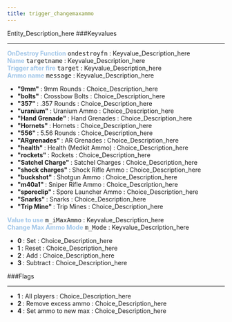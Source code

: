 ```yaml
---
title: trigger_changemaxammo
---
```


Entity_Description_here
###Keyvalues
<hr>
<div class="entityentry">
<span style="color:#9fc5e8;"><b>OnDestroy Function</b></span> <kbd  class="tooltip" data-tooltip="string">ondestroyfn</kbd> :
Keyvalue_Description_here
</div>
<div class="entityentry">
<span style="color:#9fc5e8;"><b>Name</b></span> <kbd  class="tooltip" data-tooltip="target_source">targetname</kbd> :
Keyvalue_Description_here
</div>
<div class="entityentry">
<span style="color:#9fc5e8;"><b>Trigger after fire</b></span> <kbd  class="tooltip" data-tooltip="target_destination">target</kbd> :
Keyvalue_Description_here
</div>
<div class="entityentry">
<span style="color:#9fc5e8;"><b>Ammo name</b></span> <kbd  class="tooltip" data-tooltip="choices">message</kbd> :
Keyvalue_Description_here
<ul>
<li><b>"9mm" </b></span> : 9mm Rounds : Choice_Description_here</li>
<li><b>"bolts" </b></span> : Crossbow Bolts : Choice_Description_here</li>
<li><b>"357" </b></span> : .357 Rounds : Choice_Description_here</li>
<li><b>"uranium" </b></span> : Uranium Ammo : Choice_Description_here</li>
<li><b>"Hand Grenade" </b></span> : Hand Grenades : Choice_Description_here</li>
<li><b>"Hornets" </b></span> : Hornets : Choice_Description_here</li>
<li><b>"556" </b></span> : 5.56 Rounds : Choice_Description_here</li>
<li><b>"ARgrenades" </b></span> : AR Grenades : Choice_Description_here</li>
<li><b>"health" </b></span> : Health (Medkit Ammo) : Choice_Description_here</li>
<li><b>"rockets" </b></span> : Rockets : Choice_Description_here</li>
<li><b>"Satchel Charge" </b></span> : Satchel Charges : Choice_Description_here</li>
<li><b>"shock charges" </b></span> : Shock Rifle Ammo : Choice_Description_here</li>
<li><b>"buckshot" </b></span> : Shotgun Ammo : Choice_Description_here</li>
<li><b>"m40a1" </b></span> : Sniper Rifle Ammo : Choice_Description_here</li>
<li><b>"sporeclip" </b></span> : Spore Launcher Ammo : Choice_Description_here</li>
<li><b>"Snarks" </b></span> : Snarks : Choice_Description_here</li>
<li><b>"Trip Mine" </b></span> : Trip Mines : Choice_Description_here</li>
</ul>
</div>
<div class="entityentry">
<span style="color:#9fc5e8;"><b>Value to use</b></span> <kbd  class="tooltip" data-tooltip="integer">m_iMaxAmmo</kbd> :
Keyvalue_Description_here
</div>
<div class="entityentry">
<span style="color:#9fc5e8;"><b>Change Max Ammo Mode</b></span> <kbd  class="tooltip" data-tooltip="choices">m_Mode</kbd> :
Keyvalue_Description_here
<ul>
<li><b>0 </b></span> : Set : Choice_Description_here</li>
<li><b>1 </b></span> : Reset : Choice_Description_here</li>
<li><b>2 </b></span> : Add : Choice_Description_here</li>
<li><b>3 </b></span> : Subtract : Choice_Description_here</li>
</ul>
</div>
###Flags
<hr>
<div class="entityflags">
<ul>
<li><b>1 </b></span> : All players : Choice_Description_here</li>
<li><b>2 </b></span> : Remove excess ammo : Choice_Description_here</li>
<li><b>4 </b></span> : Set ammo to new max : Choice_Description_here</li>
</ul>
</div>
